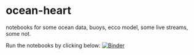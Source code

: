 # ocean-heart
notebooks for some ocean data, buoys, ecco model, some live streams, some not.

Run the notebooks by clicking below:
[![Binder](https://mybinder.org/badge_logo.svg)](https://mybinder.org/v2/gh/cgentemann/ocean-heart/HEAD)
